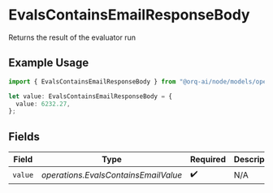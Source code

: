 # EvalsContainsEmailResponseBody

Returns the result of the evaluator run

## Example Usage

```typescript
import { EvalsContainsEmailResponseBody } from "@orq-ai/node/models/operations";

let value: EvalsContainsEmailResponseBody = {
  value: 6232.27,
};
```

## Fields

| Field                                | Type                                 | Required                             | Description                          |
| ------------------------------------ | ------------------------------------ | ------------------------------------ | ------------------------------------ |
| `value`                              | *operations.EvalsContainsEmailValue* | :heavy_check_mark:                   | N/A                                  |